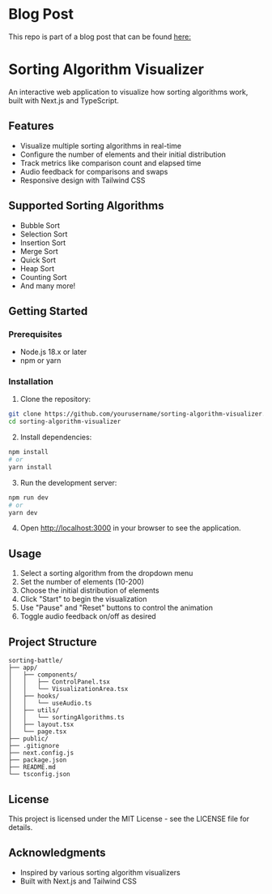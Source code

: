 # Blog Post
This repo is part of a blog post that can be found [here:](https://medium.com/@wjleon/the-new-google-firebase-studio-gave-me-vibes-of-2010-the-vibe-coding-battle-b568d51d4ed1)


# Sorting Algorithm Visualizer

An interactive web application to visualize how sorting algorithms work, built with Next.js and TypeScript.

## Features

- Visualize multiple sorting algorithms in real-time
- Configure the number of elements and their initial distribution
- Track metrics like comparison count and elapsed time
- Audio feedback for comparisons and swaps
- Responsive design with Tailwind CSS

## Supported Sorting Algorithms

- Bubble Sort
- Selection Sort
- Insertion Sort
- Merge Sort
- Quick Sort
- Heap Sort
- Counting Sort
- And many more!

## Getting Started

### Prerequisites

- Node.js 18.x or later
- npm or yarn

### Installation

1. Clone the repository:
```bash
git clone https://github.com/yourusername/sorting-algorithm-visualizer.git
cd sorting-algorithm-visualizer
```

2. Install dependencies:
```bash
npm install
# or
yarn install
```

3. Run the development server:
```bash
npm run dev
# or
yarn dev
```

4. Open [http://localhost:3000](http://localhost:3000) in your browser to see the application.

## Usage

1. Select a sorting algorithm from the dropdown menu
2. Set the number of elements (10-200)
3. Choose the initial distribution of elements
4. Click "Start" to begin the visualization
5. Use "Pause" and "Reset" buttons to control the animation
6. Toggle audio feedback on/off as desired

## Project Structure

```
sorting-battle/
├── app/
│   ├── components/
│   │   ├── ControlPanel.tsx
│   │   └── VisualizationArea.tsx
│   ├── hooks/
│   │   └── useAudio.ts
│   ├── utils/
│   │   └── sortingAlgorithms.ts
│   ├── layout.tsx
│   └── page.tsx
├── public/
├── .gitignore
├── next.config.js
├── package.json
├── README.md
└── tsconfig.json
```

## License

This project is licensed under the MIT License - see the LICENSE file for details.

## Acknowledgments

- Inspired by various sorting algorithm visualizers
- Built with Next.js and Tailwind CSS
